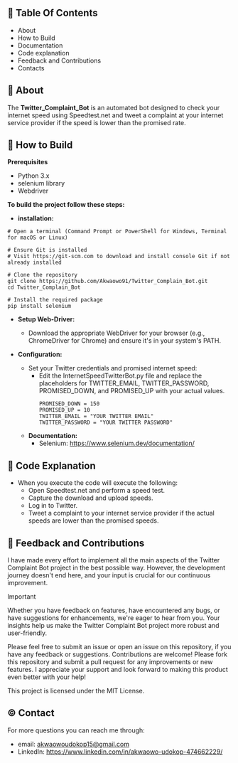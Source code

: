##  📖 Table Of Contents
- About
- How to Build
- Documentation
- Code explanation
- Feedback and Contributions
- Contacts

## 🚀 About
The **Twitter_Complaint_Bot** is an automated bot designed to check your internet speed using Speedtest.net and tweet a complaint at your internet service provider if the speed is lower than the promised rate.

## 📝 How to Build
**Prerequisites**
  - Python 3.x
  - selenium library
  - Webdriver

 **To build the project follow these steps:**
  - **installation:**
```shell
# Open a terminal (Command Prompt or PowerShell for Windows, Terminal for macOS or Linux)

# Ensure Git is installed
# Visit https://git-scm.com to download and install console Git if not already installed
            
# Clone the repository
git clone https://github.com/Akwaowo91/Twitter_Complain_Bot.git
cd Twitter_Complain_Bot       

# Install the required package
pip install selenium
```
  - **Setup Web-Driver:**
      - Download the appropriate WebDriver for your browser (e.g., ChromeDriver for Chrome) and ensure it's in your system's PATH.
        
  - **Configuration:**
      - Set your Twitter credentials and promised internet speed:
          - Edit the InternetSpeedTwitterBot.py file and replace the placeholders for TWITTER_EMAIL, TWITTER_PASSWORD, PROMISED_DOWN, and PROMISED_UP with your actual values.
            ```shell
            PROMISED_DOWN = 150
            PROMISED_UP = 10
            TWITTER_EMAIL = "YOUR TWITTER EMAIL"
            TWITTER_PASSWORD = "YOUR TWITTER PASSWORD"
            ```
      - **Documentation:**
          - Selenium: https://www.selenium.dev/documentation/
       
## 📄 Code Explanation
  - When you execute the code will execute the following:
      - Open Speedtest.net and perform a speed test.
      - Capture the download and upload speeds.
      - Log in to Twitter.
      - Tweet a complaint to your internet service provider if the actual speeds are lower than the promised speeds.
   
## 🤝 Feedback and Contributions
I have made every effort to implement all the main aspects of the Twitter Complaint Bot project in the best possible way. However, the development journey doesn't end here, and your input is crucial for our continuous improvement.

> [!IMPORTANT]
> Whether you have feedback on features, have encountered any bugs, or have suggestions for enhancements, we're eager to hear from you. Your insights help us make the Twitter Complaint Bot project more robust and user-friendly.

Please feel free to submit an issue or open an issue on this repository, if you have any feedback or suggestions.
Contributions are welcome! Please fork this repository and submit a pull request for any improvements or new features.
I appreciate your support and look forward to making this product even better with your help!

This project is licensed under the MIT License.

## ©️ Contact
For more questions you can reach me through:  
- email: akwaowoudokop15@gmail.com
- LinkedIn: https://www.linkedin.com/in/akwaowo-udokop-474662229/
